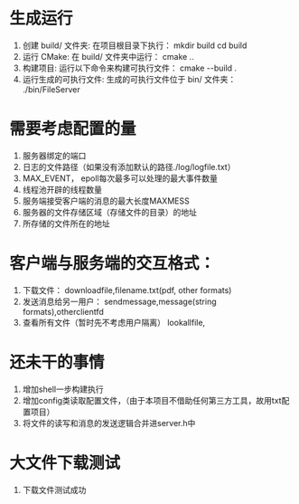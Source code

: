 # 生成运行
1. 创建 build/ 文件夹: 在项目根目录下执行：
mkdir build
cd build
2. 运行 CMake: 在 build/ 文件夹中运行：
cmake ..
3. 构建项目: 运行以下命令来构建可执行文件：
cmake --build .
4. 运行生成的可执行文件: 生成的可执行文件位于 bin/ 文件夹：
./bin/FileServer


# 需要考虑配置的量
1. 服务器绑定的端口
2. 日志的文件路径（如果没有添加默认的路径./log/logfile.txt）
3. MAX_EVENT， epoll每次最多可以处理的最大事件数量
4. 线程池开辟的线程数量
5. 服务端接受客户端的消息的最大长度MAXMESS
6. 服务器的文件存储区域（存储文件的目录）的地址
7. 所存储的文件所在的地址


# 客户端与服务端的交互格式：
1. 下载文件：
   downloadfile,filename.txt(pdf, other formats)
2. 发送消息给另一用户：
   sendmessage,message(string formats),otherclientfd
3. 查看所有文件（暂时先不考虑用户隔离）
   lookallfile,
# 还未干的事情
1. 增加shell一步构建执行
2. 增加config类读取配置文件，（由于本项目不借助任何第三方工具，故用txt配置项目）
3. 将文件的读写和消息的发送逻辑合并进server.h中


# 大文件下载测试
1. 下载文件测试成功